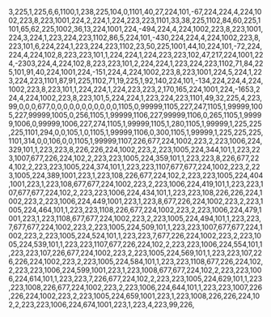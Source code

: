 3,225,1,225,6,6,1100,1,238,225,104,0,1101,40,27,224,101,-67,224,224,4,224,1002,223,8,223,1001,224,2,224,1,224,223,223,1101,33,38,225,1102,84,60,225,1101,65,62,225,1002,36,13,224,1001,224,-494,224,4,224,1002,223,8,223,1001,224,3,224,1,223,224,223,1102,86,5,224,101,-430,224,224,4,224,1002,223,8,223,101,6,224,224,1,223,224,223,1102,23,50,225,1001,44,10,224,101,-72,224,224,4,224,102,8,223,223,101,1,224,224,1,224,223,223,102,47,217,224,1001,224,-2303,224,4,224,102,8,223,223,101,2,224,224,1,223,224,223,1102,71,84,225,101,91,40,224,1001,224,-151,224,4,224,1002,223,8,223,1001,224,5,224,1,223,224,223,1101,87,91,225,1102,71,19,225,1,92,140,224,101,-134,224,224,4,224,1002,223,8,223,101,1,224,224,1,224,223,223,2,170,165,224,1001,224,-1653,224,4,224,1002,223,8,223,101,5,224,224,1,223,224,223,1101,49,32,225,4,223,99,0,0,0,677,0,0,0,0,0,0,0,0,0,0,0,1105,0,99999,1105,227,247,1105,1,99999,1005,227,99999,1005,0,256,1105,1,99999,1106,227,99999,1106,0,265,1105,1,99999,1006,0,99999,1006,227,274,1105,1,99999,1105,1,280,1105,1,99999,1,225,225,225,1101,294,0,0,105,1,0,1105,1,99999,1106,0,300,1105,1,99999,1,225,225,225,1101,314,0,0,106,0,0,1105,1,99999,1107,226,677,224,1002,223,2,223,1006,224,329,101,1,223,223,8,226,226,224,1002,223,2,223,1005,224,344,101,1,223,223,1007,677,226,224,102,2,223,223,1005,224,359,101,1,223,223,8,226,677,224,102,2,223,223,1005,224,374,101,1,223,223,1107,677,677,224,1002,223,2,223,1005,224,389,1001,223,1,223,108,226,677,224,102,2,223,223,1005,224,404,1001,223,1,223,108,677,677,224,1002,223,2,223,1006,224,419,101,1,223,223,107,677,677,224,102,2,223,223,1006,224,434,101,1,223,223,108,226,226,224,1002,223,2,223,1006,224,449,1001,223,1,223,8,677,226,224,1002,223,2,223,1005,224,464,101,1,223,223,1108,226,677,224,1002,223,2,223,1006,224,479,1001,223,1,223,1108,677,677,224,1002,223,2,223,1005,224,494,101,1,223,223,7,677,677,224,1002,223,2,223,1005,224,509,101,1,223,223,1007,677,677,224,1002,223,2,223,1005,224,524,101,1,223,223,7,677,226,224,1002,223,2,223,1005,224,539,101,1,223,223,1107,677,226,224,102,2,223,223,1006,224,554,101,1,223,223,107,226,677,224,1002,223,2,223,1005,224,569,101,1,223,223,107,226,226,224,1002,223,2,223,1005,224,584,101,1,223,223,1108,677,226,224,102,2,223,223,1006,224,599,1001,223,1,223,1008,677,677,224,102,2,223,223,1006,224,614,101,1,223,223,7,226,677,224,102,2,223,223,1005,224,629,101,1,223,223,1008,226,677,224,1002,223,2,223,1006,224,644,101,1,223,223,1007,226,226,224,1002,223,2,223,1005,224,659,1001,223,1,223,1008,226,226,224,102,2,223,223,1006,224,674,1001,223,1,223,4,223,99,226,

